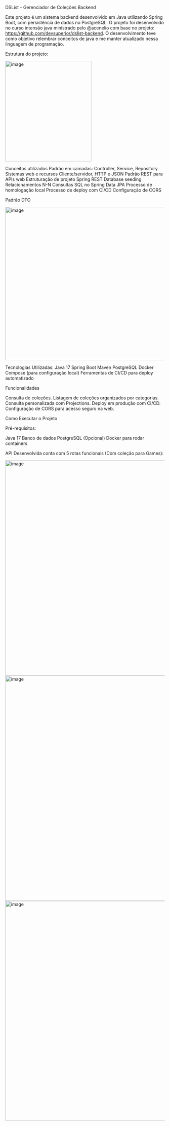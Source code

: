 DSList - Gerenciador de Coleções Backend

Este projeto é um sistema backend desenvolvido em Java utilizando Spring Boot, com persistência de dados no PostgreSQL. O projeto foi desenvolvido no curso intensão java ministrado pelo @acenelio com base no projeto: https://github.com/devsuperior/dslist-backend. O desenvolvimento teve como objetivo relembrar conceitos de java e me manter atualizado nessa linguagem de programação.

Estrutura do projeto:

<img width="272" height="317" alt="image" src="https://github.com/user-attachments/assets/d2e41979-8e33-47c2-baf2-3a5cab85b06e" />

Conceitos utilizados
Padrão em camadas:
Controller, Service, Repository
Sistemas web e recursos
Cliente/servidor, HTTP e JSON
Padrão REST para APIs web
Estruturação de projeto Spring REST
Database seeding
Relacionamentos N-N
Consultas SQL no Spring Data JPA
Processo de homologação local
Processo de deploy com CI/CD
Configuração de CORS

Padrão DTO

<img width="760" height="484" alt="image" src="https://github.com/user-attachments/assets/80bc8811-6851-4400-8059-08234480f1c3" />

Tecnologias Utilizadas:
Java 17
Spring Boot
Maven
PostgreSQL
Docker Compose (para configuração local)
Ferramentas de CI/CD para deploy automatizado

Funcionalidades

Consulta de coleções.
Listagem de coleções organizados por categorias.
Consulta personalizada com Projections.
Deploy em produção com CI/CD.
Configuração de CORS para acesso seguro na web.

Como Executar o Projeto

Pré-requisitos:

Java 17
Banco de dados PostgreSQL
(Opcional) Docker para rodar containers

API Desenvolvida conta com 5 rotas funcionais (Com coleção para Games):


<img width="1200" height="680" alt="image" src="https://github.com/user-attachments/assets/a1925eb2-c560-4220-b8e4-aef8f9aa4bd3" />

<img width="1153" height="711" alt="image" src="https://github.com/user-attachments/assets/564f94d7-30fc-47fd-a003-67bf011671ea" />

<img width="1149" height="694" alt="image" src="https://github.com/user-attachments/assets/ad04b440-22c2-4651-9739-a10b51e454ee" />



